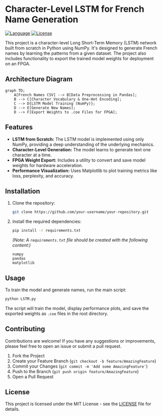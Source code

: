 # Character-Level LSTM for French Name Generation


[![Language](https://img.shields.io/badge/Language-Python-blue.svg)](https://www.python.org/)
[![License](https://img.shields.io/badge/License-MIT-green.svg)](LICENSE)

This project is a character-level Long Short-Term Memory (LSTM) network built from scratch in Python using NumPy. It's designed to generate French names by learning the patterns from a given dataset. The project also includes functionality to export the trained model weights for deployment on an FPGA.

## Architecture Diagram

```mermaid
graph TD;
    A[French Names CSV] --> B[Data Preprocessing in Pandas];
    B --> C[Character Vocabulary & One-Hot Encoding];
    C --> D{LSTM Model Training (NumPy)};
    D --> E[Generate New Names];
    D --> F[Export Weights to .coe Files for FPGA];
```

## Features

- **LSTM from Scratch:** The LSTM model is implemented using only NumPy, providing a deep understanding of the underlying mechanics.
- **Character-Level Generation:** The model learns to generate text one character at a time.
- **FPGA Weight Export:** Includes a utility to convert and save model weights for hardware acceleration.
- **Performance Visualization:** Uses Matplotlib to plot training metrics like loss, perplexity, and accuracy.

## Installation

1.  Clone the repository:
    ```bash
    git clone https://github.com/your-username/your-repository.git
    ```
2.  Install the required dependencies:
    ```bash
    pip install -r requirements.txt
    ```
    *(Note: A `requirements.txt` file should be created with the following content:)*
    ```
    numpy
    pandas
    matplotlib
    ```

## Usage

To train the model and generate names, run the main script:
```bash
python LSTM.py
```
The script will train the model, display performance plots, and save the exported weights as `.coe` files in the root directory.

## Contributing

Contributions are welcome! If you have any suggestions or improvements, please feel free to open an issue or submit a pull request.

1.  Fork the Project
2.  Create your Feature Branch (`git checkout -b feature/AmazingFeature`)
3.  Commit your Changes (`git commit -m 'Add some AmazingFeature'`)
4.  Push to the Branch (`git push origin feature/AmazingFeature`)
5.  Open a Pull Request

## License

This project is licensed under the MIT License - see the [LICENSE](LICENSE) file for details.
